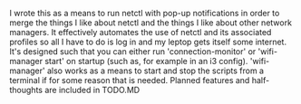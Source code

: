 I wrote this as a means to run netctl with pop-up
notifications in order to merge the things I like
about netctl and the things I like about other
network managers. It effectively automates the use
of netctl and its associated profiles so all I
have to do is log in and my leptop gets itself
some internet. It's designed such that you can
either run 'connection-monitor' or
'wifi-manager start' on startup (such as, for
example in an i3 config). 'wifi-manager' also works
as a means to start and stop the scripts from a
terminal if for some reason that is needed. Planned 
features and half-thoughts are included in TODO.MD
